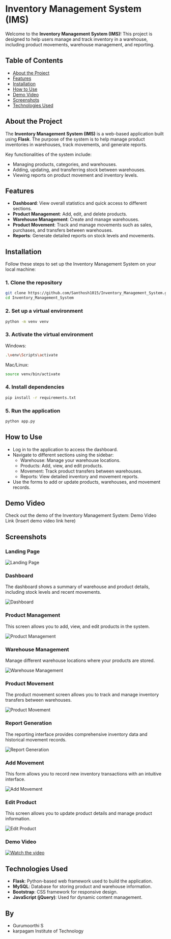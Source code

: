# Inventory Management System (IMS)

Welcome to the **Inventory Management System (IMS)**! This project is designed to help users manage and track inventory in a warehouse, including product movements, warehouse management, and reporting.

## Table of Contents
- [About the Project](#about-the-project)
- [Features](#features)
- [Installation](#installation)
- [How to Use](#how-to-use)
- [Demo Video](#demo-video)
- [Screenshots](#screenshots)
- [Technologies Used](#technologies-used)


## About the Project
The **Inventory Management System (IMS)** is a web-based application built using **Flask**. The purpose of the system is to help manage product inventories in warehouses, track movements, and generate reports.

Key functionalities of the system include:
- Managing products, categories, and warehouses.
- Adding, updating, and transferring stock between warehouses.
- Viewing reports on product movement and inventory levels.

## Features
- **Dashboard**: View overall statistics and quick access to different sections.
- **Product Management**: Add, edit, and delete products.
- **Warehouse Management**: Create and manage warehouses.
- **Product Movement**: Track and manage movements such as sales, purchases, and transfers between warehouses.
- **Reports**: Generate detailed reports on stock levels and movements.

## Installation
Follow these steps to set up the Inventory Management System on your local machine:

### 1. Clone the repository
```bash
git clone https://github.com/Santhosh1015/Inventory_Management_System.git
cd Inventory_Management_System
```

### 2. Set up a virtual environment
```bash
python -m venv venv
```

### 3. Activate the virtual environment
Windows:
```bash
.\venv\Scripts\activate
```

Mac/Linux:
```bash
source venv/bin/activate
```

### 4. Install dependencies
```bash
pip install -r requirements.txt
```

### 5. Run the application
```bash
python app.py
```

## How to Use
- Log in to the application to access the dashboard.
- Navigate to different sections using the sidebar:
  - Warehouse: Manage your warehouse locations.
  - Products: Add, view, and edit products.
  - Movement: Track product transfers between warehouses.
  - Reports: View detailed inventory and movement reports.
- Use the forms to add or update products, warehouses, and movement records.

## Demo Video
Check out the demo of the Inventory Management System:
Demo Video Link (Insert demo video link here)

## Screenshots
### Landing Page

![Landing Page](https://github.com/Santhosh1015/Inventory_Management_System/blob/main/images_IMS/Screenshot%202025-05-05%20183936.png?raw=true)

### Dashboard
The dashboard shows a summary of warehouse and product details, including stock levels and recent movements.

![Dashboard](https://github.com/Santhosh1015/Inventory_Management_System/blob/main/images_IMS/Screenshot%202025-05-05%20183955.png?raw=true)

### Product Management
This screen allows you to add, view, and edit products in the system.

![Product Management](https://github.com/Santhosh1015/Inventory_Management_System/blob/main/images_IMS/Screenshot%202025-05-05%20184109.png?raw=true
)

### Warehouse Management
Manage different warehouse locations where your products are stored.

![Warehouse Management](https://github.com/Santhosh1015/Inventory_Management_System/blob/main/images_IMS/Screenshot%202025-05-05%20184012.png?raw=true)

### Product Movement
The product movement screen allows you to track and manage inventory transfers between warehouses.

![Product Movement](https://github.com/Santhosh1015/Inventory_Management_System/blob/main/images_IMS/Screenshot%202025-05-05%20184149.png?raw=true)

### Report Generation
The reporting interface provides comprehensive inventory data and historical movement records.

![Report Generation](https://github.com/Santhosh1015/Inventory_Management_System/blob/main/images_IMS/Screenshot%202025-05-05%20184201.png?raw=true)

### Add Movement
This form allows you to record new inventory transactions with an intuitive interface.

![Add Movement](https://github.com/Santhosh1015/Inventory_Management_System/blob/main/images_IMS/Screenshot%202025-05-05%20184227.png?raw=true)

### Edit Product
This screen allows you to update product details and manage product information.

![Edit Product](https://github.com/Santhosh1015/Inventory_Management_System/blob/main/images_IMS/Screenshot%202025-05-05%20184338.png?raw=true)

### Demo Video
[![Watch the video](https://img.youtube.com/vi/t8hvacaqIGo/0.jpg)](https://www.youtube.com/watch?v=t8hvacaqIGo)


## Technologies Used
- **Flask**: Python-based web framework used to build the application.
- **MySQL**: Database for storing product and warehouse information.
- **Bootstrap**: CSS framework for responsive design.
- **JavaScript (jQuery)**: Used for dynamic content management.

## By 
- Gurumoorthi S
- karpagam Institute of Technology
